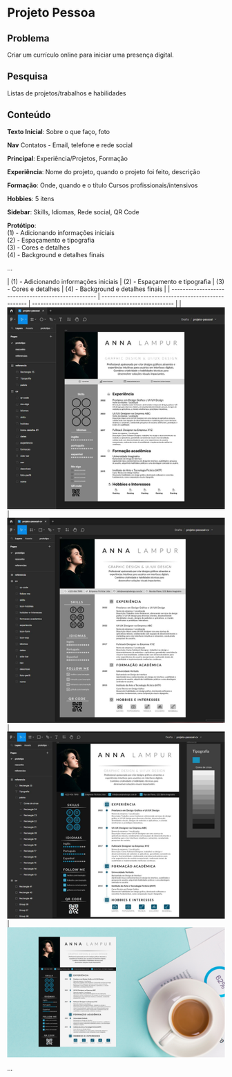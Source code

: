 # Projeto Pessoa

## Problema

Criar um currículo online para iniciar uma presença digital.

## Pesquisa

Listas de projetos/trabalhos e habilidades

## Conteúdo

**Texto Inicial**: 
Sobre o que faço, foto

**Nav**
Contatos - Email, telefone e rede social

**Principal**: 
Experiência/Projetos, Formação

**Experiência**: 
Nome do projeto, quando o projeto foi feito, descrição

**Formação**:
Onde, quando e o título 
Cursos profissionais/intensivos

**Hobbies**:
5 itens


**Sidebar**:
Skills, Idiomas, Rede social, QR Code

**Protótipo**:<br>
(1) - Adicionando informações iniciais<br>
(2) - Espaçamento e tipografia<br>
(3) - Cores e detalhes<br>
(4) - Background e detalhes finais<br>

...

| (1) - Adicionando informações iniciais              | (2) - Espaçamento e tipografia                      | (3) - Cores e detalhes                      | (4) - Background e detalhes finais                      |
| --------------------------------------------------- | --------------------------------------------------- | --------------------------------------------------- |
| ![Adicionando informações iniciais](https://github.com/GuiDev45/UX-UI-Evolucao-e-Praticas/blob/master/Projeto%20Pessoal/print/print-conteudo-inicio.JPG) | ![Espaçamento e tipografia](https://github.com/GuiDev45/UX-UI-Evolucao-e-Praticas/blob/master/Projeto%20Pessoal/print/print-tipografia-e-espacamento.JPG) | ![Cores e detalhes](https://github.com/GuiDev45/UX-UI-Evolucao-e-Praticas/blob/master/Projeto%20Pessoal/print/print-cores-e-detalhes.JPG) | ![Background e detalhes finais](https://github.com/GuiDev45/UX-UI-Evolucao-e-Praticas/blob/master/Projeto%20Pessoal/print/projeto-pessoal-cv-final.png)

...
